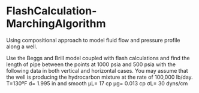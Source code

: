# FlashCalculation-MarchingAlgorithm
Using compositional approach to model fluid flow and pressure profile along a well.

Use the Beggs and Brill model coupled with flash calculations and find the length of pipe between the points at 1000 psia and 500 psia with the following data in both vertical and horizontal cases. You may assume that the well is producing the hydrocarbon mixture at the rate of 100,000 lb/day.
T=130ºF d= 1.995 in and smooth μL= 17 cp μg= 0.013 cp σL= 30 dyns/cm
